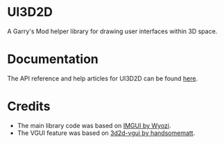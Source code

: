 # UI3D2D
A Garry's Mod helper library for drawing user interfaces within 3D space.

# Documentation
The API reference and help articles for UI3D2D can be found [here](https://docs.tomdotbat.dev/ui3d2d/getting-started).

# Credits
- The main library code was based on [IMGUI by Wyozi](https://github.com/wyozi-gmod/imgui).
- The VGUI feature was based on [3d2d-vgui by handsomematt](https://github.com/handsomematt/3d2d-vgui).
